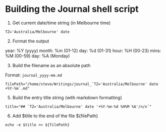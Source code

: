 # Building the Journal shell script

1. Get current date/time string (in Melbourne time)

`TZ='Australia/Melbourne' date`

2. Format the output

year:  %Y	(yyyy)
month: %m	(01-12)
day:   %d	(01-31)
hour:  %H	(00-23)
mins:  %M	(00-59)
day:   %A	(Monday)

3. Build the filename as an absolute path

Format: `journal_yyyy-mm.md`

```
filePath="/home/steve/Writings/journal_`TZ='Australia/Melbourne' date +%Y-%m`.md"
```

5. Build the entry title string (with markdown formatting)

```
title="## `TZ='Australia/Melbourne' date '+%Y-%m-%d %H%M %A'/n/n`" 
```

6. Add $title to the end of the file ${filePath}

```
echo -e $title >> ${filePath}
```



